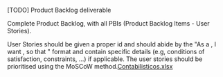 [TODO] Product Backlog deliverable

Complete Product Backlog, with all PBIs (Product Backlog Items - User Stories).

User Stories should be given a proper id and should abide by the "As a <user role>, I want <goal>, so that <reason>" format and contain specific details (e.g, conditions of satisfaction, constraints, ...) if applicable. The user stories should be prioritised using the MoSCoW method.[Contabilisticos.xlsx](uploads/922e52ad92c1a652eb5509d1dab14249/Contabilisticos.xlsx)